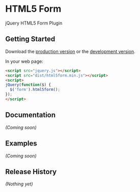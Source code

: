 # HTML5 Form

jQuery HTML5 Form Plugin

## Getting Started
Download the [production version][min] or the [development version][max].

[min]: https://raw.github.com/matmancini/html5form/master/dist/html5form.min.js
[max]: https://raw.github.com/matmancini/html5form/master/dist/html5form.js

In your web page:

```html
<script src="jquery.js"></script>
<script src="dist/html5form.min.js"></script>
<script>
jQuery(function($) {
  $('form').html5form();
});
</script>
```

## Documentation
_(Coming soon)_

## Examples
_(Coming soon)_

## Release History
_(Nothing yet)_
